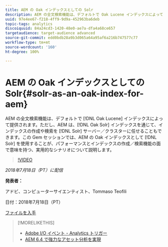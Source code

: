 ```yaml
---
title: AEM の Oak インデックスとしての Solr
description: AEM の全文検索機能は、デフォルトで Oak Lucene インデックスによって提供されます。ただし、AEM では、Oak Solr インデックスを通じて、インデックスの作成や検索を Solr サーバー／クラスターに任せることもできます。この Gem セッションでは、AEM の Oak インデックスとして Solr を使用することが、パフォーマンスとインデックスの作成／検索機能の面で意味を持つ、実用的なシナリオについて説明します。
uuid: 97e4ee67-f218-4ff9-9d9a-452963ba6deb
topic-tags: analytics
discoiquuid: 84a24cd3-1420-48e0-ae7a-dfa4a68ce657
targetaudience: target-audience advanced
source-git-commit: edd0bdb28a9b3d065a64a95af6a216b747577c77
workflow-type: tm+mt
source-wordcount: '160'
ht-degree: 100%

---
```


# AEM の Oak インデックスとしての Solr{#solr-as-an-oak-index-for-aem}

AEM の全文検索機能は、デフォルトで [!DNL Oak Lucene] インデックスによって提供されます。ただし、AEM は、[!DNL Oak Solr] インデックスを通じて、インデックスの作成や検索を [!DNL Solr] サーバー／クラスターに任せることもできます。この Gem セッションでは、AEM の Oak インデックスとして [!DNL Solr] を使用することが、パフォーマンスとインデックスの作成／検索機能の面で意味を持つ、実用的なシナリオについて説明します。

>[!VIDEO](https://video.tv.adobe.com/v/23023/?quality=9)

*2018年7月18日（PT）に配信*

**発表者：**

アドビ、コンピューターサイエンティスト、Tommaso Teofili

日付：2018年7月18日（PT）

[ファイルを入手](assets/aem-gems-solr-oakaem-071818.pdf)

<!--
[Get back to the Overview](https://helpx.adobe.com/experience-manager/kt/eseminars/gems/aem-index.html)
-->

>[!MORELIKETHIS]
>
>* [Adobe I/O イベント - Analytics トリガー](aem-analytics-triggers.md)
>* [AEM 6.4 で強力なアセット分析を実現](https://helpx.adobe.com/jp/experience-manager/kt/eseminars/experience-insider/exp-asset-analytics-64.html)


<!-- wrong link, needs to be replaced. removed for now:
>* [Getting the most out of digital interactions with AEM and Analytics](https://helpx.adobe.com/experience-manager/kt/eseminars/ask-the-expert/aem-getting-the-most-out-of-digital-interactions-with-aem-and-analytics.html) 
-->
